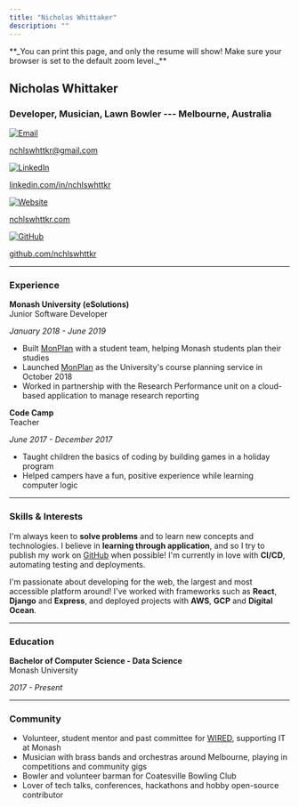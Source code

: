 ```yaml
---
title: "Nicholas Whittaker"
description: ""
---
```


<span class='hide-on-print'>
**_You can print this page, and only the resume will show! Make sure your browser is set to the default zoom level._**
</span>

## Nicholas Whittaker

### Developer, Musician, Lawn Bowler --- Melbourne, Australia

<div class="contact">
  <a href="mailto:nchlswhttkr@gmail.com" target="_blank" rel="noreferrer">
    <img src="/media/icons/email-color.svg" alt="Email" />
    <p>nchlswhttkr@gmail.com</p>
  </a>
  <a
    href="https://linkedin.com/in/nchlswhttkr"
    target="_blank"
    rel="noreferrer"
  >
    <img src="/media/icons/linkedin-color.svg" alt="LinkedIn" />
    <p>linkedin.com/in/nchlswhttkr</p>
  </a>
  <a href="https://nchlswhttkr.com" target="_blank" rel="noreferrer">
    <img src="/media/icons/website-color.svg" alt="Website" />
    <p>nchlswhttkr.com</p>
  </a>
  <a href="https://github.com/nchlswhttkr" target="_blank" rel="noreferrer">
    <img src="/media/icons/github-color.svg" alt="GitHub" />
    <p>github.com/nchlswhttkr</p>
  </a>
</div>

---

### Experience

<div class="left-right-divide">
  <p>
    <strong>Monash University (eSolutions)</strong>
    <br/>
    Junior Software Developer 
  </p>
  <p>
    <em>January 2018 - June 2019</em>
  </p>
</div>

- Built [MonPlan](https://monplan.apps.monash.edu/) with a student team, helping Monash students plan their studies
- Launched [MonPlan](https://monplan.apps.monash.edu/) as the University's course planning service in October 2018
- Worked in partnership with the Research Performance unit on a cloud-based application to manage research reporting

<div class="left-right-divide">
  <p>
    <strong>Code Camp</strong>
    <br/>
    Teacher
  </p>
  <p>
    <em>June 2017 - December 2017</em>
  </p>
</div>

- Taught children the basics of coding by building games in a holiday program
- Helped campers have a fun, positive experience while learning computer logic

---

### Skills & Interests

I'm always keen to **solve problems** and to learn new concepts and technologies. I believe in **learning through application**, and so I try to publish my work on [GitHub](https://github.com/nchlswhttkr) when possible! I'm currently in love with **CI/CD**, automating testing and deployments.

I'm passionate about developing for the web, the largest and most accessible platform around! I've worked with frameworks such as **React**, **Django** and **Express**, and deployed projects with **AWS**, **GCP** and **Digital Ocean**.

---

### Education

<div class="left-right-divide">
  <p>
    <strong>Bachelor of Computer Science - Data Science</strong>
    <br/>
    Monash University
  </p>
  <p>
    <em>2017 - Present</em>
  </p>
</div>

---

### Community

- Volunteer, student mentor and past committee for [WIRED](https://wired.org.au), supporting IT at Monash
- Musician with brass bands and orchestras around Melbourne, playing in competitions and community gigs
- Bowler and volunteer barman for Coatesville Bowling Club
- Lover of tech talks, conferences, hackathons and hobby open-source contributor
